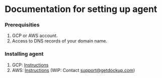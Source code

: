 # Documentation for setting up agent

### Prerequisities

1. GCP or AWS account.
2. Access to DNS records of your domain name.

### Installing agent

1. GCP: [Instructions][setup_agent_gcp]
2. AWS: [Instructions][setup_agent_aws] (WIP: Contact support@getdockup.com)


[setup_agent_gcp]: /selfhosting/setup-agent-gcp.md
[setup_agent_aws]: /selfhosting/setup-agent-aws.md
